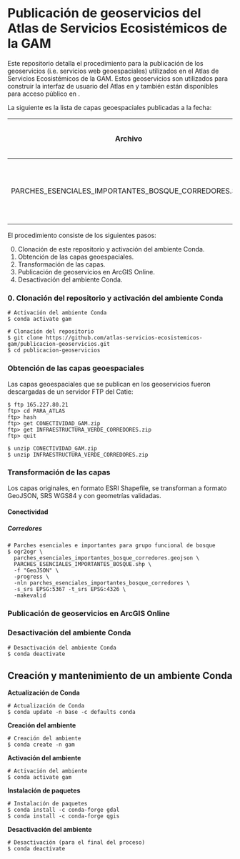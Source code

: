 # Publicación de geoservicios del Atlas de Servicios Ecosistémicos de la GAM

Este repositorio detalla el procedimiento para la publicación de los geoservicios (i.e. servicios web geoespaciales) utilizados en el Atlas de Servicios Ecosistémicos de la GAM. Estos geoservicios son utilizados para construir la interfaz de usuario del Atlas en []() y también están disponibles para acceso público en []().

La siguiente es la lista de capas geoespaciales publicadas a la fecha:

<table>
  <thead>
    <tr><th>Archivo</th><th>Nombre de la capa</th><th>ArcGIS REST Feature Service</th></tr>
  </thead>
  <tbody>
    <tr>
      <td>
        PARCHES_ESENCIALES_IMPORTANTES_BOSQUE_CORREDORES.SHP
      </td>
      <td>
        Parches esenciales e importantes para grupo funcional de bosque
      </td>
      <td>
      </td>
    </tr>
  </tbody>
</table>

El procedimiento consiste de los siguientes pasos:

0. Clonación de este repositorio y activación del ambiente Conda.
1. Obtención de las capas geoespaciales.
2. Transformación de las capas.
3. Publicación de geoservicios en ArcGIS Online.
4. Desactivación del ambiente Conda.

### 0. Clonación del repositorio y activación del ambiente Conda
```shell
# Activación del ambiente Conda
$ conda activate gam

# Clonación del repositorio
$ git clone https://github.com/atlas-servicios-ecosistemicos-gam/publicacion-geoservicios.git
$ cd publicacion-geoservicios
```

### Obtención de las capas geoespaciales
Las capas geoespaciales que se publican en los geoservicios fueron descargadas de un servidor FTP del Catie:
```shell
$ ftp 165.227.80.21
ftp> cd PARA_ATLAS
ftp> hash
ftp> get CONECTIVIDAD_GAM.zip
ftp> get INFRAESTRUCTURA_VERDE_CORREDORES.zip
ftp> quit
```

```shell
$ unzip CONECTIVIDAD_GAM.zip
$ unzip INFRAESTRUCTURA_VERDE_CORREDORES.zip
```

### Transformación de las capas
Los capas originales, en formato ESRI Shapefile, se transforman a formato GeoJSON, SRS WGS84 y con geometrías validadas.
#### Conectividad
##### Corredores
```shell
# Parches esenciales e importantes para grupo funcional de bosque
$ ogr2ogr \
  parches_esenciales_importantes_bosque_corredores.geojson \
  PARCHES_ESENCIALES_IMPORTANTES_BOSQUE.shp \
  -f "GeoJSON" \
  -progress \
  -nln parches_esenciales_importantes_bosque_corredores \
  -s_srs EPSG:5367 -t_srs EPSG:4326 \
  -makevalid
```

### Publicación de geoservicios en ArcGIS Online

### Desactivación del ambiente Conda
```shell
# Desactivación del ambiente Conda
$ conda deactivate
```

## Creación y mantenimiento de un ambiente Conda
**Actualización de Conda**
```shell
# Actualización de Conda
$ conda update -n base -c defaults conda
```

**Creación del ambiente**
```shell
# Creación del ambiente
$ conda create -n gam
```

**Activación del ambiente**
```shell
# Activación del ambiente
$ conda activate gam
```

**Instalación de paquetes**
```shell
# Instalación de paquetes
$ conda install -c conda-forge gdal
$ conda install -c conda-forge qgis
```
**Desactivación del ambiente**
```shell
# Desactivación (para el final del proceso)
$ conda deactivate
```
